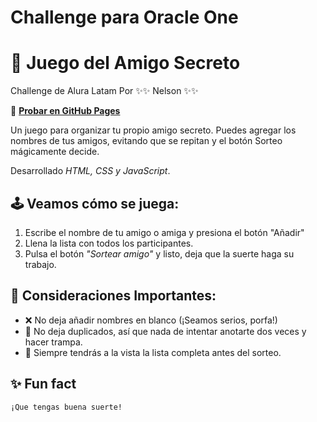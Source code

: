 <h1>Challenge para Oracle One</h1>

# 🎁 Juego del Amigo Secreto  
Challenge de Alura Latam 
Por ✨✨ Nelson ✨✨  

🚀 **[Probar en GitHub Pages](https://kanatran2k.github.io/amigo-secreto/)**    

Un juego para organizar tu propio amigo secreto. Puedes agregar los nombres de tus amigos, evitando que se repitan y el botón Sorteo mágicamente decide.  

Desarrollado *HTML, CSS y JavaScript*.


## 🕹 Veamos cómo se juega:

1. Escribe el nombre de tu amigo o amiga y presiona el botón "Añadir"
2. Llena la lista con todos los participantes.  
3. Pulsa el botón *"Sortear amigo"* y listo, deja que la suerte haga su trabajo.

## 🧠 Consideraciones Importantes:

- ❌ No deja añadir nombres en blanco (¡Seamos serios, porfa!)
- 🛑 No deja duplicados, así que nada de intentar anotarte dos veces y hacer trampa.  
- 👀 Siempre tendrás a la vista la lista completa antes del sorteo.  

## ✨ Fun fact
	¡Que tengas buena suerte!

